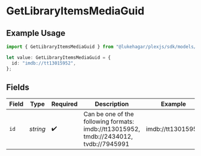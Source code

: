 # GetLibraryItemsMediaGuid

## Example Usage

```typescript
import { GetLibraryItemsMediaGuid } from "@lukehagar/plexjs/sdk/models/operations";

let value: GetLibraryItemsMediaGuid = {
  id: "imdb://tt13015952",
};
```

## Fields

| Field                                                                                   | Type                                                                                    | Required                                                                                | Description                                                                             | Example                                                                                 |
| --------------------------------------------------------------------------------------- | --------------------------------------------------------------------------------------- | --------------------------------------------------------------------------------------- | --------------------------------------------------------------------------------------- | --------------------------------------------------------------------------------------- |
| `id`                                                                                    | *string*                                                                                | :heavy_check_mark:                                                                      | Can be one of the following formats:<br/>imdb://tt13015952, tmdb://2434012, tvdb://7945991<br/> | imdb://tt13015952                                                                       |